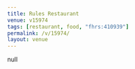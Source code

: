 ```yaml
---
title: Rules Restaurant
venue: v15974
tags: [restaurant, food, "fhrs:410939"]
permalink: /v/15974/
layout: venue
---
```

null